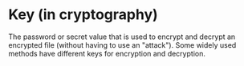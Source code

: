 # Key (in cryptography)

The password or secret value that is used to encrypt and decrypt an encrypted file (without having to use an "attack").
Some widely used methods have different keys for encryption and decryption.
